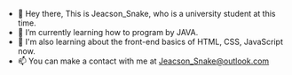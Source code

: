 - 👋 Hey there, This is Jeacson_Snake, who is a university student at this time.
- 🌱 I’m currently learning how to program by JAVA.
- 🎨 I'm also learning about the front-end basics of HTML, CSS, JavaScript now.
- 📫 You can make a contact with me at Jeacson_Snake@outlook.com

<!---
JeacsonSnake/JeacsonSnake is a ✨ special ✨ repository because its `README.md` (this file) appears on your GitHub profile.
You can click the Preview link to take a look at your changes.
--->

